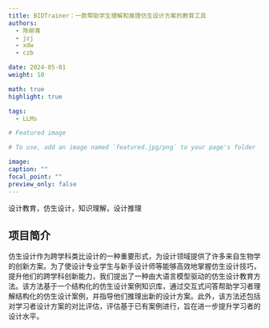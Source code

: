 ```yaml
---
title: BIDTrainer：一款帮助学生理解和推理仿生设计方案的教育工具
authors:
  - 陈柳青
  - jzj
  - xdw
  - czb

date: 2024-05-01
weight: 10

math: true
highlight: true

tags:
  - LLMs

# Featured image

# To use, add an image named `featured.jpg/png` to your page's folder

image:
caption: ""
focal_point: ""
preview_only: false
---
```


设计教育，仿生设计，知识理解，设计推理

<!--more-->

## 项目简介

仿生设计作为跨学科类比设计的一种重要形式，为设计领域提供了许多来自生物学的创新方案。为了使设计专业学生与新手设计师等能够高效地掌握仿生设计技巧，提升他们的跨学科创新能力，我们提出了一种由大语言模型驱动的仿生设计教育方法。该方法基于一个结构化的仿生设计案例知识库，通过交互式问答帮助学习者理解结构化的仿生设计案例，并指导他们推理出新的设计方案。此外，该方法还包括对学习者设计方案的对比评估，评估基于已有案例进行，旨在进一步提升学习者的设计水平。
